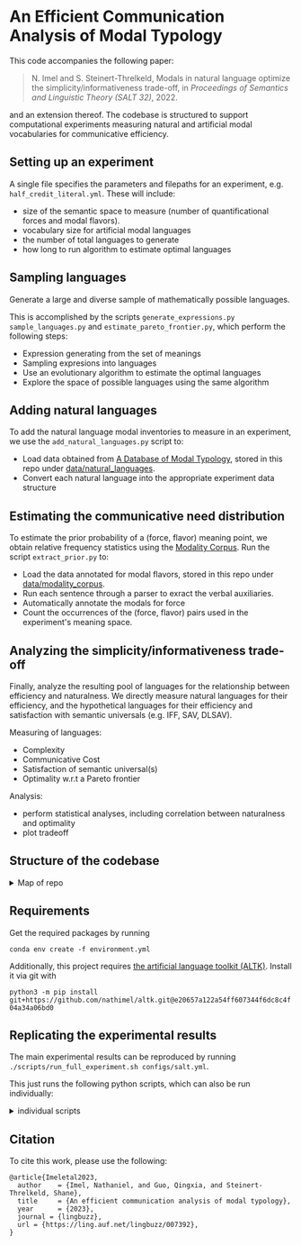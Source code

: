 # An Efficient Communication Analysis of Modal Typology

This code accompanies the following paper:

> N. Imel and S. Steinert-Threlkeld, Modals in natural language optimize the simplicity/informativeness
trade-off, in _Proceedings of Semantics and Linguistic Theory (SALT 32)_, 2022.

and an extension thereof. The codebase is structured to support computational experiments measuring natural and artificial modal vocabularies for communicative efficiency.

## Setting up an experiment

A single file specifies the parameters and filepaths for an experiment, e.g. `half_credit_literal.yml`. These will include:

- size of the semantic space to measure (number of quantificational forces and modal flavors).
- vocabulary size for artificial modal languages
- the number of total languages to generate
- how long to run algorithm to estimate optimal languages

## Sampling languages

Generate a large and diverse sample of mathematically possible languages.

This is accomplished by the scripts `generate_expressions.py` `sample_languages.py` and `estimate_pareto_frontier.py`, which perform the following steps:

- Expression generating from the set of meanings
- Sampling expresions into languages
- Use an evolutionary algorithm to estimate the optimal languages
- Explore the space of possible languages using the same algorithm

## Adding natural languages

To add the natural language modal inventories to measure in an experiment, we use the `add_natural_languages.py` script to:

- Load data obtained from [A Database of Modal Typology](https://github.com/CLMBRs/modal-typology), stored in this repo under [data/natural_languages](data/natural_languages/).
- Convert each natural language into the appropriate experiment data structure

## Estimating the communicative need distribution

To estimate the prior probability of a (force, flavor) meaning point, we obtain relative frequency statistics using the [Modality Corpus](https://github.com/OnlpLab/Modality-Corpus). Run the script `extract_prior.py` to:

- Load the data annotated for modal flavors, stored in this repo under [data/modality_corpus](data/modality_corpus/).
- Run each sentence through a parser to exract the verbal auxiliaries.
- Automatically annotate the modals for force
- Count the occurrences of the (force, flavor) pairs used in the experiment's meaning space.

## Analyzing the simplicity/informativeness trade-off

Finally, analyze the resulting pool of languages for the relationship between efficiency and naturalness. We directly measure natural languages for their efficiency, and the hypothetical languages for their efficiency and satisfaction with semantic universals (e.g. IFF, SAV, DLSAV).
  
Measuring of languages:

- Complexity
- Communicative Cost
- Satisfaction of semantic universal(s)
- Optimality w.r.t a Pareto frontier

Analysis:

- perform statistical analyses, including correlation between naturalness and optimality
- plot tradeoff

## Structure of the codebase

<details>
<summary>Map of repo</summary>
<br>

```bash
.
├── configs
│ # YAML files that define experimental parameters for
│ # modal languages, sample size, the type of naturalness to measure,
│ # file output paths, etc.
│   ├── half_credit_literal.yml
│   └── ...
├── data
│   └── natural_languages
│       ├── Gitksan
│       │   └── modals.csv
│       └── ...
├── outputs
│ # readable intermediate output and experimental results, e.g.
│   └── half_credit_literal
│       ├── analysis
│       │   │  # resulting dataframes and figures
│       │   ├── ...
│       │   ├── all_data.csv
│       │   └── plot.png
│       ├── expressions.yml
│       ├── languages
│       │   ├── # generated languages
│       │   ├── artificial.yml
│       │   └── natural.yml
│       └── system_output.txt # progress of the experiment printed to stdout,
├── scripts
│   └── run_full_experiment.sh # the main script to run
└── src
    │ # python scripts to construct the space of possible languages,
    │ # sample from this space,
    │ # and measure the communicative efficiency of the sample
    │ # by estimating a Pareto frontier using an evolutionary algorithm
    ├── ...
    ├── sample_languages.py
    └── modals
        │ # module that defines the meaning space for modals,
        │ # the modal language data structure,
        │ # measures of complexity and communicative cost,
        │ # and mutations that may apply during the evolutionary algorithm
        ├── ...
        └── modal_language.py
```
</details>

## Requirements  

Get the required packages by running

`conda env create -f environment.yml`

Additionally, this project requires [the artificial language toolkit (ALTK)](https://github.com/nathimel/altk). Install it via git with

`python3 -m pip install git+https://github.com/nathimel/altk.git@e20657a122a54ff607344f6dc8c4f04a34a06bd0`
  
## Replicating the experimental results

The main experimental results can be reproduced by running `./scripts/run_full_experiment.sh configs/salt.yml`.

This just runs the following python scripts, which can also be run individually:
<details>
<summary>individual scripts</summary>
<br>

`python3 src/create_folders.py path_to_config`

`python3 src/build_meaning_space.py path_to_config`

`python3 src/generate_expressions.py path_to_config`

`python3 src/sample_languages.py path_to_config`

`python3 src/add_natural_languages.py path_to_config`

`python3 src/extract_prior.py path_to_config`

`python3 src/estimate_pareto_frontier.py path_to_config`

`python3 src/measure_tradeoff.py path_to_config`

`python3 src/analyze.py path_to_config`
</details>

## Citation

To cite this work, please use the following:

```
@article{Imeletal2023,
  author    = {Imel, Nathaniel, and Guo, Qingxia, and Steinert-Threlkeld, Shane},
  title     = {An efficient communication analysis of modal typology},
  year      = {2023},
  journal = {lingbuzz},
  url = {https://ling.auf.net/lingbuzz/007392},
}
```
